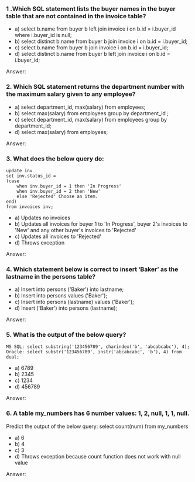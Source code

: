 ### 1 .Which SQL statement lists the buyer names in the buyer table that are not contained in the invoice table?

- a) select b.name from buyer b left join invoice i on b.id = i.buyer_id where i.buyer_id is null; 
- b) select distinct b.name from buyer b join invoice i on b.id = i.buyer_id; 
- c) select b.name from buyer b join invoice i on b.id = i.buyer_id; 
- d) select distinct b.name from buyer b left join invoice i on b.id = i.buyer_id;

Answer:


### 2. Which SQL statement returns the department number with the maximum salary given to any employee? 
- a) select department_id, max(salary) from employees; 
- b) select max(salary) from employees group by department_id ; 
- c) select department_id, max(salary) from employees group by department_id; 
- d) select max(salary) from employees;

Answer: 


### 3. What does the below query do:
````
update inv 
set inv.status_id = 
(case 
    when inv.buyer_id = 1 then 'In Progress' 
    when inv.buyer_id = 2 then 'New' 
    else 'Rejected' Choose an item.
end) 
from invoices inv;
````
- a) Updates no invoices 
- b) Updates all invoices for buyer 1 to 'In Progress', buyer 2's invoices to 'New' and any other buyer's invoices to 'Rejected' 
- c) Updates all invoices to 'Rejected' 
- d) Throws exception

Answer:


### 4. Which statement below is correct to insert ‘Baker’ as the lastname in the persons table?
- a) Insert into persons ('Baker') into lastname; 
- b) Insert into persons values ('Baker'); 
- c) Insert into persons (lastname) values ('Baker'); 
- d) Insert ('Baker') into persons (lastname);

Answer:


### 5. What is the output of the below query?
````
MS SQL: select substring('123456789', charindex('b', 'abcabcabc'), 4); 
Oracle: select substr('123456789', instr('abcabcabc', 'b'), 4) from dual;
````
- a) 6789 
- b) 2345 
- c) 1234 
- d) 456789

Answer: 


### 6. A table my_numbers has 6 number values: 1, 2, null, 1, 1, null. 
Predict the output of the below query: select count(num) from my_numbers
- a) 6 
- b) 4 
- c) 3 
- d) Throws exception because count function does not work with null value

Answer:




